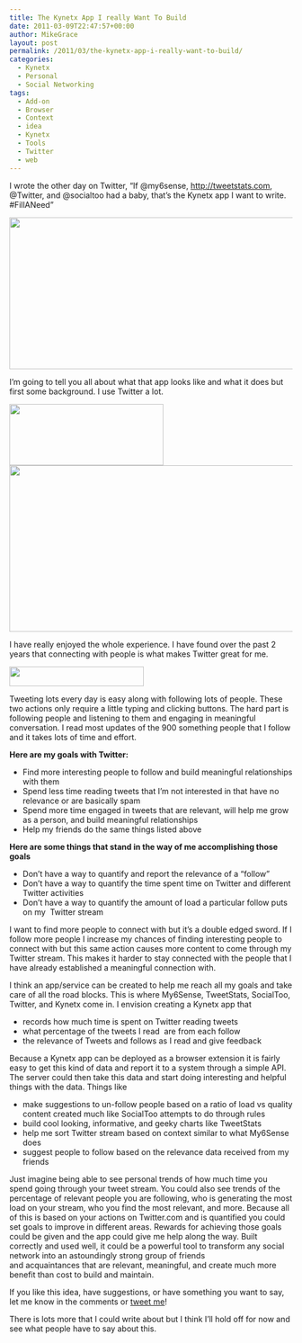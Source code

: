 ```yaml
---
title: The Kynetx App I really Want To Build
date: 2011-03-09T22:47:57+00:00
author: MikeGrace
layout: post
permalink: /2011/03/the-kynetx-app-i-really-want-to-build/
categories:
  - Kynetx
  - Personal
  - Social Networking
tags:
  - Add-on
  - Browser
  - Context
  - idea
  - Kynetx
  - Tools
  - Twitter
  - web
---
```

I wrote the other day on Twitter, &#8220;If @my6sense, http://tweetstats.com, @Twitter, and @socialtoo had a baby, that&#8217;s the Kynetx app I want to write. #FillANeed&#8221;
  
<img class="alignnone" src="http://mikegrace.s3.amazonaws.com/geek-blog/the-kynetx-app-i-want-to-build-screenshot.png" alt="" width="518" height="270" />

I&#8217;m going to tell you all about what that app looks like and what it does but first some background. I use Twitter a lot.

<img class="alignnone" src="http://mikegrace.s3.amazonaws.com/geek-blog/MikeGrace-twitter-badge.png" alt="" width="274" height="109" />

<img class="alignnone" src="http://mikegrace.s3.amazonaws.com/geek-blog/tweet-stats-screenshot.png" alt="" width="537" height="296" />

I have really enjoyed the whole experience. I have found over the past 2 years that connecting with people is what makes Twitter great for me.

<img class="alignnone" src="http://mikegrace.s3.amazonaws.com/geek-blog/tweet-stats-replies-screenshot.png" alt="" width="239" height="35" />

Tweeting lots every day is easy along with following lots of people. These two actions only require a little typing and clicking buttons. The hard part is following people and listening to them and engaging in meaningful conversation. I read most updates of the 900 something people that I follow and it takes lots of time and effort.

**Here are my goals with Twitter:**

  * Find more interesting people to follow and build meaningful relationships with them
  * Spend less time reading tweets that I&#8217;m not interested in that have no relevance or are basically spam
  * Spend more time engaged in tweets that are relevant, will help me grow as a person, and build meaningful relationships
  * Help my friends do the same things listed above

**Here are some things that stand in the way of me accomplishing those goals**

  * Don&#8217;t have a way to quantify and report the relevance of a &#8220;follow&#8221;
  * Don&#8217;t have a way to quantify the time spent time on Twitter and different Twitter activities
  * Don&#8217;t have a way to quantify the amount of load a particular follow puts on my  Twitter stream

I want to find more people to connect with but it&#8217;s a double edged sword. If I follow more people I increase my chances of finding interesting people to connect with but this same action causes more content to come through my Twitter stream. This makes it harder to stay connected with the people that I have already established a meaningful connection with.

I think an app/service can be created to help me reach all my goals and take care of all the road blocks. This is where My6Sense, TweetStats, SocialToo, Twitter, and Kynetx come in. I envision creating a Kynetx app that

  * records how much time is spent on Twitter reading tweets
  * what percentage of the tweets I read  are from each follow
  * the relevance of Tweets and follows as I read and give feedback

Because a Kynetx app can be deployed as a browser extension it is fairly easy to get this kind of data and report it to a system through a simple API. The server could then take this data and start doing interesting and helpful things with the data. Things like

  * make suggestions to un-follow people based on a ratio of load vs quality content created much like SocialToo attempts to do through rules
  * build cool looking, informative, and geeky charts like TweetStats
  * help me sort Twitter stream based on context similar to what My6Sense does
  * suggest people to follow based on the relevance data received from my friends

Just imagine being able to see personal trends of how much time you spend going through your tweet stream. You could also see trends of the percentage of relevant people you are following, who is generating the most load on your stream, who you find the most relevant, and more. Because all of this is based on your actions on Twitter.com and is quantified you could set goals to improve in different areas. Rewards for achieving those goals could be given and the app could give me help along the way. Built correctly and used well, it could be a powerful tool to transform any social network into an astoundingly strong group of friends and acquaintances that are relevant, meaningful, and create much more benefit than cost to build and maintain.

If you like this idea, have suggestions, or have something you want to say, let me know in the comments or [tweet me](http://twitter.com/MikeGrace)!

There is lots more that I could write about but I think I&#8217;ll hold off for now and see what people have to say about this.